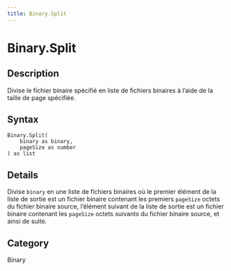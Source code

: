 ```yaml
---
title: Binary.Split
---
```


# Binary.Split


## Description

Divise le fichier binaire spécifié en liste de fichiers binaires à l’aide de la taille de page spécifiée.


## Syntax

```powerquery
Binary.Split(
    binary as binary,
    pageSize as number
) as list
```


## Details

Divise <code>binary</code> en une liste de fichiers binaires où le premier élément de la liste de sortie est un fichier binaire contenant les premiers <code>pageSize</code> octets du    fichier binaire source, l’élément suivant de la liste de sortie est un fichier binaire contenant les <code>pageSize</code> octets suivants du fichier binaire source, et ainsi de suite.



## Category
Binary
